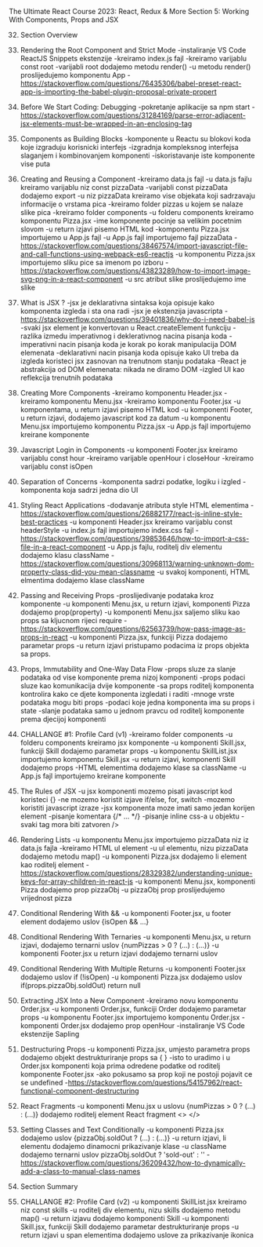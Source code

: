The Ultimate React Course 2023: React, Redux & More
Section 5: Working With Components, Props and JSX


32. Section Overview

33. Rendering the Root Component and Strict Mode
-instaliranje VS Code ReactJS Snippets ekstenzije
-kreiramo index.js fajl
-kreiramo varijablu const root
-varijabli root dodajemo metodu render()
-u metodu render() proslijedujemo komponentu App
-https://stackoverflow.com/questions/76435306/babel-preset-react-app-is-importing-the-babel-plugin-proposal-private-propert

34. Before We Start Coding: Debugging
-pokretanje aplikacije sa npm start
-https://stackoverflow.com/questions/31284169/parse-error-adjacent-jsx-elements-must-be-wrapped-in-an-enclosing-tag

35. Components as Building Blocks
-komponente u Reactu su blokovi koda koje izgraduju korisnicki interfejs
-izgradnja kompleksnog interfejsa slaganjem i kombinovanjem komponenti
-iskoristavanje iste komponente vise puta

36. Creating and Reusing a Component
-kreiramo data.js fajl
-u data.js fajlu kreiramo varijablu niz const pizzaData
-varijabli const pizzaData dodajemo export
-u niz pizzaData kreiramo vise objekata koji sadrzavaju informacije o vrstama pica
-kreiramo folder pizzas u kojem se nalaze slike pica
-kreiramo folder components
-u folderu components kreiramo komponentu Pizza.jsx
-ime komponente pocinje sa velikim pocetnim slovom
-u return izjavi pisemo HTML kod
-komponentu Pizza.jsx importujemo u App.js fajl
-u App.js fajl importujemo fajl pizzaData
-https://stackoverflow.com/questions/38467574/import-javascript-file-and-call-functions-using-webpack-es6-reactjs
-u komponentu Pizza.jsx importujemo sliku pice sa imenom po izboru
-https://stackoverflow.com/questions/43823289/how-to-import-image-svg-png-in-a-react-component
-u src atribut slike proslijedujemo ime slike

37. What is JSX ?
-jsx je deklarativna sintaksa koja opisuje kako komponenta izgleda i sta ona radi
-jsx je ekstenzija javascripta
-https://stackoverflow.com/questions/39401836/why-do-i-need-babel-js
-svaki jsx element je konvertovan u React.createElement funkciju
-razlika izmedu imperativnog i deklerativnog nacina pisanja koda
-imperativni nacin pisanja koda je korak po korak manipulacija DOM elemenata
-deklarativni nacin pisanja koda opisuje kako UI treba da izgleda koristeci jsx zasnovan na trenutnom stanju podataka
-React je abstrakcija od DOM elemenata: nikada ne diramo DOM
-izgled UI kao reflekcija trenutnih podataka

38. Creating More Components
-kreiramo komponentu Header.jsx
-kreiramo komponentu Menu.jsx
-kreiramo komponentu Footer.jsx
-u komponentama, u return izjavi pisemo HTML kod
-u komponenti Footer, u return izjavi, dodajemo javascript kod za datum
-u komponentu Menu.jsx importujemo komponentu Pizza.jsx
-u App.js fajl importujemo kreirane komponente

39. Javascript Login in Components
-u komponenti Footer.jsx kreiramo varijablu const hour
-kreiramo varijable openHour i closeHour
-kreiramo varijablu const isOpen

40. Separation of Concerns
-komponenta sadrzi podatke, logiku i izgled
-komponenta koja sadrzi jedna dio UI

41. Styling React Applications
-dodavanje atributa style HTML elementima
-https://stackoverflow.com/questions/26882177/react-js-inline-style-best-practices
-u komponenti Header.jsx kreiramo varijablu const headerStyle
-u index.js fajl importujemo index.css fajl
-https://stackoverflow.com/questions/39853646/how-to-import-a-css-file-in-a-react-component
-u App.js fajlu, roditelj div elementu dodajemo klasu className
-https://stackoverflow.com/questions/30968113/warning-unknown-dom-property-class-did-you-mean-classname
-u svakoj komponenti, HTML elmentima dodajemo klase className

42. Passing and Receiving Props
-proslijedivanje podataka kroz komponente
-u komponenti Menu.jsx, u return izjavi, komponenti Pizza dodajemo prop(property)
-u komponenti Menu.jsx saljemo sliku kao props sa kljucnom rijeci require
-https://stackoverflow.com/questions/62563739/how-pass-image-as-props-in-react
-u komponenti Pizza.jsx, funkciji Pizza dodajemo parametar props
-u return izjavi pristupamo podacima iz props objekta sa props.

43. Props, Immutability and One-Way Data Flow
-props sluze za slanje podataka od vise komponente prema nizoj komponenti
-props podaci sluze kao komunikacija dvije komponente
-sa props roditelj komponenta kontrolira kako ce djete komponenta izgledati i raditi
-mnoge vrste podataka mogu biti props
-podaci koje jedna komponenta ima su props i state
-slanje podataka samo u jednom pravcu od roditelj komponente prema djecijoj komponenti

44. CHALLANGE #1: Profile Card (v1)
-kreiramo folder components
-u folderu components kreiramo jsx komponente
-u komponenti Skill.jsx, funkciji Skill dodajemo parametar props
-u komponentu SkillList.jsx importujemo komponentu Skill.jsx
-u return izjavi, komponenti Skill dodajemo props
-HTML elementima dodajemo klase sa className
-u App.js fajl importujemo kreirane komponente

45. The Rules of JSX
-u jsx komponenti mozemo pisati javascript kod koristeci {}
-ne mozemo koristit izjave if/else, for, switch
-mozemo koristiti javascript izraze
-jsx komponenta moze imati samo jedan korijen element
-pisanje komentara {/* ... */}
-pisanje inline css-a u objektu
-svaki tag mora biti zatvoren />

46. Rendering Lists
-u komponentu Menu.jsx importujemo pizzaData niz iz data.js fajla
-kreiramo HTML ul element
-u ul elementu, nizu pizzaData dodajemo metodu map() 
-u komponenti Pizza.jsx dodajemo li element kao roditelj element
-https://stackoverflow.com/questions/28329382/understanding-unique-keys-for-array-children-in-react-js
-u komponenti Menu.jsx, komponenti Pizza dodajemo prop pizzaObj
-u pizzaObj prop proslijedujemo vrijednost pizza

47. Conditional Rendering With &&
-u komponenti Footer.jsx, u footer element dodajemo uslov {isOpen && ...}

48. Conditional Rendering With Ternaries
-u komponenti Menu.jsx, u return izjavi, dodajemo ternarni uslov {numPizzas > 0 ? (...) : (...)}
-u komponenti Footer.jsx u return izjavi dodajemo ternarni uslov

49. Conditional Rendering With Multiple Returns
-u komponenti Footer.jsx dodajemo uslov if (!isOpen)
-u komponenti Pizza.jsx dodajemo uslov if(props.pizzaObj.soldOut) return null

50. Extracting JSX Into a New Component
-kreiramo novu komponentu Order.jsx
-u komponenti Order.jsx, funkciji Order dodajemo parametar props
-u komponentu Footer.jsx importujemo komponentu Order.jsx
-komponenti Order.jsx dodajemo prop openHour
-instaliranje VS Code ekstenzije Sapling 

51. Destructuring Props
-u komponenti Pizza.jsx, umjesto parametra props dodajemo objekt destrukturiranje props sa { }
-isto to uradimo i u Order.jsx komponenti koja prima odredene podatke od roditelj komponente Footer.jsx
-ako pokusamo sa prop koji ne postoji pojavit ce se undefined
-https://stackoverflow.com/questions/54157962/react-functional-component-destructuring

52. React Fragments
-u komponenti Menu.jsx u uslovu {numPizzas > 0 ? (...) : (...)} dodajemo roditelj element React fragment <> </>

53. Setting Classes and Text Conditionally
-u komponenti Pizza.jsx dodajemo uslov {pizzaObj.soldOut ? (...) : (...)}
-u return izjavi, li elementu dodajemo dinamocni prikazivanje klase
-u className dodajemo ternarni uslov pizzaObj.soldOut ? 'sold-out' : ''
-https://stackoverflow.com/questions/36209432/how-to-dynamically-add-a-class-to-manual-class-names

54. Section Summary

55. CHALLANGE #2: Profile Card (v2)
-u komponenti SkillList.jsx kreiramo niz const skills
-u roditelj div elementu, nizu skills dodajemo metodu map()
-u return izjavu dodajemo komponenti Skill
-u komponenti Skill.jsx, funkciji Skill dodajemo parametar destrukturiranje props
-u return izjavi u span elementima dodajemo uslove za prikazivanje ikonica
